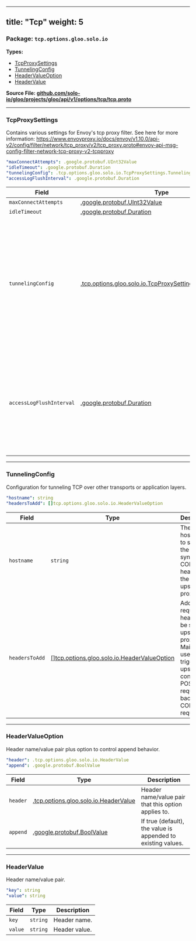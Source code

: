 
---
title: "Tcp"
weight: 5
---

<!-- Code generated by solo-kit. DO NOT EDIT. -->


### Package: `tcp.options.gloo.solo.io` 
**Types:**


- [TcpProxySettings](#tcpproxysettings)
- [TunnelingConfig](#tunnelingconfig)
- [HeaderValueOption](#headervalueoption-2)
- [HeaderValue](#headervalue-2)
  



**Source File: [github.com/solo-io/gloo/projects/gloo/api/v1/options/tcp/tcp.proto](https://github.com/solo-io/gloo/blob/main/projects/gloo/api/v1/options/tcp/tcp.proto)**





---
### TcpProxySettings

 
Contains various settings for Envoy's tcp proxy filter.
See here for more information: https://www.envoyproxy.io/docs/envoy/v1.10.0/api-v2/config/filter/network/tcp_proxy/v2/tcp_proxy.proto#envoy-api-msg-config-filter-network-tcp-proxy-v2-tcpproxy

```yaml
"maxConnectAttempts": .google.protobuf.UInt32Value
"idleTimeout": .google.protobuf.Duration
"tunnelingConfig": .tcp.options.gloo.solo.io.TcpProxySettings.TunnelingConfig
"accessLogFlushInterval": .google.protobuf.Duration

```

| Field | Type | Description |
| ----- | ---- | ----------- | 
| `maxConnectAttempts` | [.google.protobuf.UInt32Value](https://developers.google.com/protocol-buffers/docs/reference/csharp/class/google/protobuf/well-known-types/u-int-32-value) |  |
| `idleTimeout` | [.google.protobuf.Duration](https://developers.google.com/protocol-buffers/docs/reference/csharp/class/google/protobuf/well-known-types/duration) |  |
| `tunnelingConfig` | [.tcp.options.gloo.solo.io.TcpProxySettings.TunnelingConfig](../tcp.proto.sk/#tunnelingconfig) | If set, this configures tunneling, e.g. configuration options to tunnel multiple TCP payloads over a shared HTTP tunnel. If this message is absent, the payload will be proxied upstream as per usual. |
| `accessLogFlushInterval` | [.google.protobuf.Duration](https://developers.google.com/protocol-buffers/docs/reference/csharp/class/google/protobuf/well-known-types/duration) | If set, Envoy will flush the access log on this time interval. Must be a minimum of 1 ms. By default, will only write to the access log when a connection is closed. |




---
### TunnelingConfig

 
Configuration for tunneling TCP over other transports or application layers.

```yaml
"hostname": string
"headersToAdd": []tcp.options.gloo.solo.io.HeaderValueOption

```

| Field | Type | Description |
| ----- | ---- | ----------- | 
| `hostname` | `string` | The hostname to send in the synthesized CONNECT headers to the upstream proxy. |
| `headersToAdd` | [[]tcp.options.gloo.solo.io.HeaderValueOption](../tcp.proto.sk/#headervalueoption) | Additional request headers to be sent to upstream proxy. Mainly used to trigger upstream to convert POST request back to CONNECT requests. |




---
### HeaderValueOption

 
Header name/value pair plus option to control append behavior.

```yaml
"header": .tcp.options.gloo.solo.io.HeaderValue
"append": .google.protobuf.BoolValue

```

| Field | Type | Description |
| ----- | ---- | ----------- | 
| `header` | [.tcp.options.gloo.solo.io.HeaderValue](../tcp.proto.sk/#headervalue) | Header name/value pair that this option applies to. |
| `append` | [.google.protobuf.BoolValue](https://developers.google.com/protocol-buffers/docs/reference/csharp/class/google/protobuf/well-known-types/bool-value) | If true (default), the value is appended to existing values. |




---
### HeaderValue

 
Header name/value pair.

```yaml
"key": string
"value": string

```

| Field | Type | Description |
| ----- | ---- | ----------- | 
| `key` | `string` | Header name. |
| `value` | `string` | Header value. |





<!-- Start of HubSpot Embed Code -->
<script type="text/javascript" id="hs-script-loader" async defer src="//js.hs-scripts.com/5130874.js"></script>
<!-- End of HubSpot Embed Code -->
